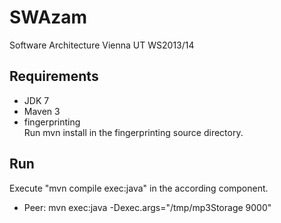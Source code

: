 SWAzam
======

Software Architecture Vienna UT WS2013/14


Requirements
------------

* JDK 7
* Maven 3
* fingerprinting<br/>
    Run mvn install in the fingerprinting source directory.


Run
---

Execute "mvn compile exec:java" in the according component.

* Peer: mvn exec:java -Dexec.args="/tmp/mp3Storage 9000"
